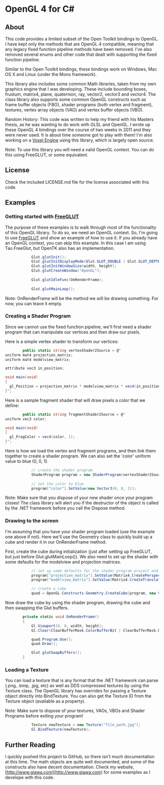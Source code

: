 # OpenGL 4 for C#
## About
This code provides a limited subset of the Open Toolkit bindings to OpenGL.  I have kept only the methods that are OpenGL 4 compatible, meaning that any legacy fixed function pipeline methods have been removed.  I've also removed several enums and other code that dealt with supporting the fixed function pipeline.

Similar to the Open Toolkit bindings, these bindings work on Windows, Mac OS X and Linux (under the Mono framework).

This library also includes some common Math libraries, taken from my own graphics engine that I was developing.  These include bounding boxes, frustum, matrix4, plane, quaternion, ray, vector2, vector3 and vector4.  The class library also supports some common OpenGL constructs such as frame buffer objects (FBO), shader programs (both vertex and fragment), textures, vertex array objects (VAO) and vertex buffer objects (VBO).

Random History:  This code was written to help my friend with his Masters thesis, as he was wanting to do work with GLSL and OpenGL.  I wrote up these OpenGL 4 bindings over the course of two weeks in 2011 and they were never used.  It is about time someone got to play with them!  I'm also working on a [Voxel Engine](http://www.giawa.com) using this library, which is largely open source.

Note:  To use this library you will need a valid OpenGL context.  You can do this using FreeGLUT, or some equivalent.

## License
Check the included LICENSE.md file for the license associated with this code.

## Examples

### Getting started with [FreeGLUT](http://sourceforge.net/projects/opentk/)

The purpose of these examples is to walk through most of the functionality of this OpenGL library.  To do so, we need an OpenGL context.  So, I'm going to use [FreeGLUT](http://sourceforge.net/projects/opentk/) and show an example of how to use it.  If you already have an OpenGL context, you can skip this example.  In this case I am using Tao.FreeGlut, but OpenTK also has an implementation.

```csharp
            Glut.glutInit();
            Glut.glutInitDisplayMode(Glut.GLUT_DOUBLE | Glut.GLUT_DEPTH);
            Glut.glutInitWindowSize(width, height);
            Glut.glutCreateWindow("OpenGL");
            
            Glut.glutIdleFunc(OnRenderFrame);
            
            Glut.glutMainLoop();
```

Note:  OnRenderFrame will be the method we will be drawing something.  For now, you can leave it empty.

### Creating a Shader Program

Since we cannot use the fixed function pipeline, we'll first need a shader program that can manipulate our vertices and then draw our pixels.

Here is a simple vertex shader to transform our vertices:

```csharp
        public static string vertexShader2Source = @"
uniform mat4 projection_matrix;
uniform mat4 modelview_matrix;

attribute vec3 in_position;

void main(void)
{
  gl_Position = projection_matrix * modelview_matrix * vec4(in_position, 1);
}";
```

Here is a sample fragment shader that will draw pixels a color that we define:

```csharp
        public static string fragmentShader2Source = @"
uniform vec3 color;

void main(void)
{
  gl_FragColor = vec4(color, 1);
}";
```

Here is how we load the vertex and fragment programs, and then link them together to create a shader program.  We can also set the 'color' uniform value to blue (0, 0, 1).

```csharp
            // create the shader program
            ShaderProgram program = new ShaderProgram(vertexShader2Source, fragmentShader2Source);
            
            // set the color to blue
            program["color"].SetValue(new Vector3(0, 0, 1));
```

Note:  Make sure that you dispose of your new shader once your program closes!  The class library will alert you if the destructor of the object is called by the .NET framework before you call the Dispose method.

### Drawing to the screen

I'm assuming that you have your shader program loaded (use the example one above if not).  Here we'll use the Geometry class to quickly build up a cube and render it in our OnRenderFrame method.

First, create the cube during initialization (just after setting up FreeGLUT, but just before Glut.glutMainLoop()).  We also need to set up the shader with some defaults for the modelview and projection matrices.

```csharp
            // set up some defaults for the shader program project and modelview matrices
            program["projection_matrix"].SetValue(Matrix4.CreatePerspectiveFieldOfView(0.45f, (float)width / height, 0.1f, 1000f));
            program["modelview_matrix"].SetValue(Matrix4.CreateTranslation(new Vector3(2, 2, -10)) * Matrix4.CreateRotation(new Vector3(1, -1, 0), 0.2f));

            // create a cube
            quad = OpenGL.Constructs.Geometry.CreateCube(program, new Vector3(-1, -1, -1), new Vector3(1, 1, 1));
```

Now draw the cube by using the shader program, drawing the cube and then swapping the Glut buffers.

```csharp
        private static void OnRenderFrame()
        {
            Gl.Viewport(0, 0, width, height);
            Gl.Clear(ClearBufferMask.ColorBufferBit | ClearBufferMask.DepthBufferBit);

            quad.Program.Use();
            quad.Draw();

            Glut.glutSwapBuffers();
        }
```

### Loading a Texture

You can load a texture that is any format that the .NET framework can parse (.png, .bmp, .jpg, etc) as well as DDS compressed textures by using the Texture class.  The OpenGL library has overrides for passing a Texture object directly into BindTexture.  You can also get the Texture ID from the Texture object (available as a property).

Note:  Make sure to dispose of your textures, VAOs, VBOs and Shader Programs before exiting your program!

```csharp
            Texture newTexture = new Texture("file_path.jpg");
            Gl.BindTexture(newTexture);
```

## Further Reading
I quickly pushed this project to GitHub, so there isn't much documentation at this time.  The math objects are quite well documented, and some of the constructs also have decent documentation.  Check my website, [http://www.giawa.com](http://www.giawa.com) for some examples as I develope with this code.